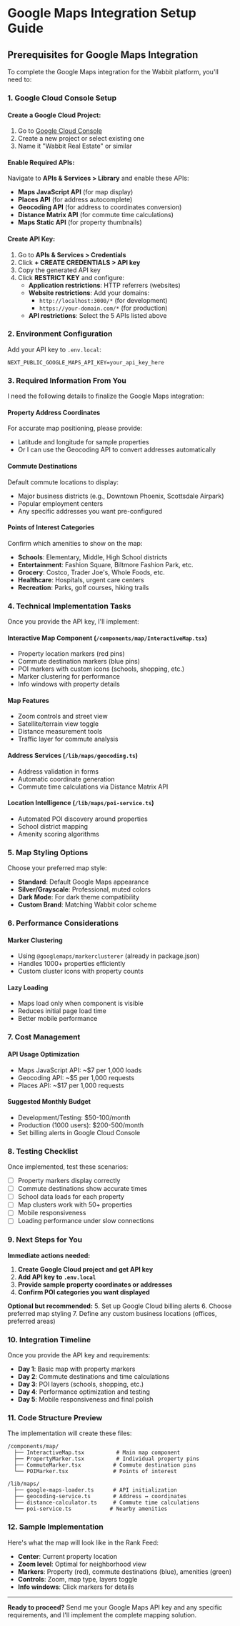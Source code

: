 # Google Maps Integration Setup Guide

## Prerequisites for Google Maps Integration

To complete the Google Maps integration for the Wabbit platform, you'll need to:

### 1. Google Cloud Console Setup

#### Create a Google Cloud Project:
1. Go to [Google Cloud Console](https://console.cloud.google.com/)
2. Create a new project or select existing one
3. Name it "Wabbit Real Estate" or similar

#### Enable Required APIs:
Navigate to **APIs & Services > Library** and enable these APIs:
- **Maps JavaScript API** (for map display)
- **Places API** (for address autocomplete)
- **Geocoding API** (for address to coordinates conversion)
- **Distance Matrix API** (for commute time calculations)
- **Maps Static API** (for property thumbnails)

#### Create API Key:
1. Go to **APIs & Services > Credentials**
2. Click **+ CREATE CREDENTIALS > API key**
3. Copy the generated API key
4. Click **RESTRICT KEY** and configure:
   - **Application restrictions**: HTTP referrers (websites)
   - **Website restrictions**: Add your domains:
     - `http://localhost:3000/*` (for development)
     - `https://your-domain.com/*` (for production)
   - **API restrictions**: Select the 5 APIs listed above

### 2. Environment Configuration

Add your API key to `.env.local`:
```env
NEXT_PUBLIC_GOOGLE_MAPS_API_KEY=your_api_key_here
```

### 3. Required Information From You

I need the following details to finalize the Google Maps integration:

#### **Property Address Coordinates**
For accurate map positioning, please provide:
- Latitude and longitude for sample properties
- Or I can use the Geocoding API to convert addresses automatically

#### **Commute Destinations**
Default commute locations to display:
- Major business districts (e.g., Downtown Phoenix, Scottsdale Airpark)
- Popular employment centers
- Any specific addresses you want pre-configured

#### **Points of Interest Categories**
Confirm which amenities to show on the map:
- **Schools**: Elementary, Middle, High School districts
- **Entertainment**: Fashion Square, Biltmore Fashion Park, etc.
- **Grocery**: Costco, Trader Joe's, Whole Foods, etc.
- **Healthcare**: Hospitals, urgent care centers
- **Recreation**: Parks, golf courses, hiking trails

### 4. Technical Implementation Tasks

Once you provide the API key, I'll implement:

#### **Interactive Map Component** (`/components/map/InteractiveMap.tsx`)
- Property location markers (red pins)
- Commute destination markers (blue pins)
- POI markers with custom icons (schools, shopping, etc.)
- Marker clustering for performance
- Info windows with property details

#### **Map Features**
- Zoom controls and street view
- Satellite/terrain view toggle
- Distance measurement tools
- Traffic layer for commute analysis

#### **Address Services** (`/lib/maps/geocoding.ts`)
- Address validation in forms
- Automatic coordinate generation
- Commute time calculations via Distance Matrix API

#### **Location Intelligence** (`/lib/maps/poi-service.ts`)
- Automated POI discovery around properties
- School district mapping
- Amenity scoring algorithms

### 5. Map Styling Options

Choose your preferred map style:
- **Standard**: Default Google Maps appearance
- **Silver/Grayscale**: Professional, muted colors
- **Dark Mode**: For dark theme compatibility
- **Custom Brand**: Matching Wabbit color scheme

### 6. Performance Considerations

#### **Marker Clustering**
- Using `@googlemaps/markerclusterer` (already in package.json)
- Handles 1000+ properties efficiently
- Custom cluster icons with property counts

#### **Lazy Loading**
- Maps load only when component is visible
- Reduces initial page load time
- Better mobile performance

### 7. Cost Management

#### **API Usage Optimization**
- Maps JavaScript API: ~$7 per 1,000 loads
- Geocoding API: ~$5 per 1,000 requests
- Places API: ~$17 per 1,000 requests

#### **Suggested Monthly Budget**
- Development/Testing: $50-100/month
- Production (1000 users): $200-500/month
- Set billing alerts in Google Cloud Console

### 8. Testing Checklist

Once implemented, test these scenarios:
- [ ] Property markers display correctly
- [ ] Commute destinations show accurate times
- [ ] School data loads for each property
- [ ] Map clusters work with 50+ properties
- [ ] Mobile responsiveness
- [ ] Loading performance under slow connections

### 9. Next Steps for You

**Immediate actions needed:**
1. **Create Google Cloud project and get API key**
2. **Add API key to `.env.local`**
3. **Provide sample property coordinates or addresses**
4. **Confirm POI categories you want displayed**

**Optional but recommended:**
5. Set up Google Cloud billing alerts
6. Choose preferred map styling
7. Define any custom business locations (offices, preferred areas)

### 10. Integration Timeline

Once you provide the API key and requirements:
- **Day 1**: Basic map with property markers
- **Day 2**: Commute destinations and time calculations  
- **Day 3**: POI layers (schools, shopping, etc.)
- **Day 4**: Performance optimization and testing
- **Day 5**: Mobile responsiveness and final polish

### 11. Code Structure Preview

The implementation will create these files:
```
/components/map/
  ├── InteractiveMap.tsx          # Main map component
  ├── PropertyMarker.tsx          # Individual property pins
  ├── CommuteMarker.tsx          # Commute destination pins
  └── POIMarker.tsx              # Points of interest

/lib/maps/
  ├── google-maps-loader.ts      # API initialization
  ├── geocoding-service.ts       # Address ↔ coordinates
  ├── distance-calculator.ts     # Commute time calculations
  └── poi-service.ts            # Nearby amenities
```

### 12. Sample Implementation

Here's what the map will look like in the Rank Feed:
- **Center**: Current property location
- **Zoom level**: Optimal for neighborhood view
- **Markers**: Property (red), commute destinations (blue), amenities (green)
- **Controls**: Zoom, map type, layers toggle
- **Info windows**: Click markers for details

---

**Ready to proceed?** Send me your Google Maps API key and any specific requirements, and I'll implement the complete mapping solution.